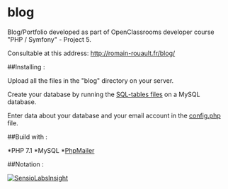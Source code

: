 # blog
Blog/Portfolio developed as part of OpenClassrooms developer course "PHP / Symfony" - Project 5.

Consultable at this address: http://romain-rouault.fr/blog/

##Installing : 

Upload all the files in the "blog" directory on your server.

Create your database by running the [SQL-tables files](https://github.com/RomainRouault/blog/blob/master/blog/db/SQL-tables.sql) on a MySQL database.

Enter data about your database and your email account in the  [config.php](https://github.com/RomainRouault/blog/blob/master/blog/src/config/config.php) file.

##Build with :

*PHP 7.1
*MySQL
*[PhpMailer](https://github.com/PHPMailer/PHPMailer)

##Notation :

[![SensioLabsInsight](https://insight.sensiolabs.com/projects/57b84dde-fa21-4500-abf9-29fa4b073aa9/small.png)](https://insight.sensiolabs.com/projects/57b84dde-fa21-4500-abf9-29fa4b073aa9)
